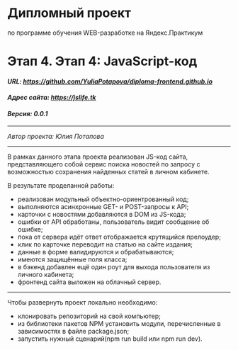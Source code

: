 # Дипломный проект
по программе обучения WEB-разработке на Яндекс.Практикум

# Этап 4. **Этап 4: JavaScript-код**
#### ***URL: <https://github.com/YuliaPotapova/diploma-frontend.github.io>***
#### ***Адрес сайта: <https://jslife.tk>***
#### ***Версия: 0.0.1***

***
*Автор проекта: Юлия Потапова*
***

В рамках данного этапа проекта реализован JS-код сайта, представляющего собой сервис поиска новостей по запросу с возможностью сохранения найденных статей в личном кабинете.


В результате проделанной работы:
* реализован модульный объектно-ориентрованный код;
* выполняются асинхронные GET- и POST-запросы к API;
* карточки с новостями добавляются в DOM из JS-кода;
* ошибки от API обработаны, пользователь видит сообщение об ошибке;
* пока от сервера идёт ответ отображается крутящийся прелоудер;
* клик по карточке переводит на статью на сайте издания;
* данные в форме валидируются и обрабатываются;
* имеются защищённые поля класса;
* в бэкенд добавлен ещё один роут для выхода пользователя из личного кабинета;
* фронтенд сайта выложен на облачный сервер.

***
Чтобы развернуть проект локально необходимо:
* клонировать репозиторий на свой компьютер;
* из библиотеки пакетов NPM установить модули, перечисленные в зависимостях в файле package.json;
* запустить нужный сценарий(npm run build или npm run dev).
